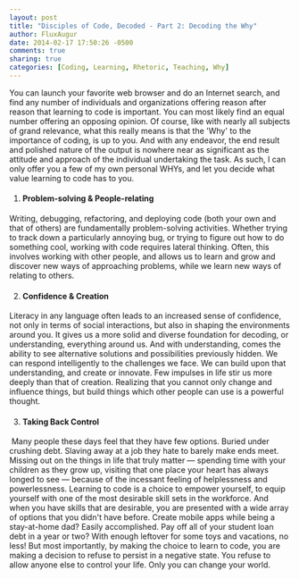 ```yaml
---
layout: post
title: "Disciples of Code, Decoded - Part 2: Decoding the Why"
author: FluxAugur
date: 2014-02-17 17:50:26 -0500
comments: true
sharing: true
categories: [Coding, Learning, Rhetoric, Teaching, Why]
---
```

You can launch your favorite web browser and do an Internet search, and find any number of individuals and organizations offering reason after reason that learning to code is important. You can most likely find an equal number offering an opposing opinion. Of course, like with nearly all subjects of grand relevance, what this really means is that the 'Why' to the importance of coding, is up to you. And with any endeavor, the end result and polished nature of the output is nowhere near as significant as the attitude and approach of the individual undertaking the task. As such, I can only offer you a few of my own personal WHYs, and let you decide what value learning to code has to you.

1. #### Problem-solving & People-relating 
Writing, debugging, refactoring, and deploying code (both your own and that of others) are fundamentally problem-solving activities. Whether trying to track down a particularly annoying bug, or trying to figure out how to do something cool, working with code requires lateral thinking. Often, this involves working with other people, and allows us to learn and grow and discover new ways of approaching problems, while we learn new ways of relating to others.

2. #### Confidence & Creation
Literacy in any language often leads to an increased sense of confidence, not only in terms of social interactions, but also in shaping the environments around you. It gives us a more solid and diverse foundation for decoding, or understanding, everything around us. And with understanding, comes the ability to see alternative solutions and possibilities previously hidden. We can respond intelligently to the challenges we face. We can build upon that understanding, and create or innovate. Few impulses in life stir us more deeply than that of creation. Realizing that you cannot only change and influence things, but build things which other people can use is a powerful thought.

3. #### Taking Back Control
 Many people these days feel that they have few options. Buried under crushing debt. Slaving away at a job they hate to barely make ends meet. Missing out on the things in life that truly matter — spending time with your children as they grow up, visiting that one place your heart has always longed to see — because of the incessant feeling of helplessness and powerlessness. Learning to code is a choice to empower yourself, to equip yourself with one of the most desirable skill sets in the workforce. And when you have skills that are desirable, you are presented with a wide array of options that you didn't have before. Create mobile apps while being a stay-at-home dad? Easily accomplished. Pay off all of your student loan debt in a year or two? With enough leftover for some toys and vacations, no less! But most importantly, by making the choice to learn to code, you are making a decision to refuse to persist in a negative state. You refuse to allow anyone else to control your life. Only you can change your world.
